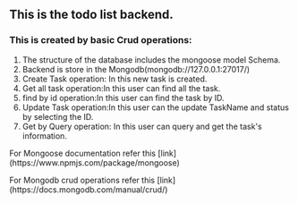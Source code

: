 ## This is the todo list backend.

### This is created by basic Crud operations:

1. The structure of the database includes the mongoose model Schema.
2. Backend is store in the Mongodb(mongodb://127.0.0.1:27017/)
3. Create Task operation: In this new task is created.
4. Get all task operation:In this user can find all the task.
5. find by id operation:In this user can find the task by ID.
6. Update Task operation:In this user can the update TaskName and status by selecting the ID.
7. Get by Query operation: In this user can query and get the task's information.
 <p> For Mongoose documentation refer this [link](https://www.npmjs.com/package/mongoose)</p>
<p>  For Mongodb crud operations refer this [link](https://docs.mongodb.com/manual/crud/)</p>
